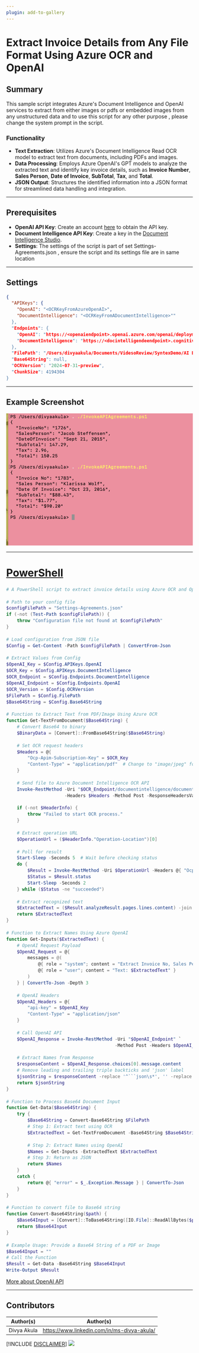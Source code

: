 ```yaml
---
plugin: add-to-gallery
---
```

# Extract Invoice Details from Any File Format Using Azure OCR and OpenAI

## Summary

This sample script integrates Azure's Document Intelligence and OpenAI services to extract from either images or pdfs or embedded images from any unstructured data and to use this script for any other purpose , please change the system prompt in the script.

### **Functionality**

- **Text Extraction**: Utilizes Azure's Document Intelligence Read OCR model to extract text from documents, including PDFs and images.  
- **Data Processing**: Employs Azure OpenAI's GPT models to analyze the extracted text and identify key invoice details, such as **Invoice Number**, **Sales Person**, **Date of Invoice**, **SubTotal**, **Tax**, and **Total**.  
- **JSON Output**: Structures the identified information into a JSON format for streamlined data handling and integration.  

---

## Prerequisites

- **OpenAI API Key**: Create an account [here](https://platform.openai.com/signup/) to obtain the API key.  
- **Document Intelligence API Key**: Create a key in the [Document Intelligence Studio](https://documentintelligence.ai.azure.com/studio/).  
- **Settings**: The settings of the script is part of set Settings-Agreements.json , ensure the script and its settings file are in same location

---

## Settings

```json
{
  "APIKeys": {
    "OpenAI": "<OCRKeyFromAzureOpenAI>",
    "DocumentIntelligence": "<OCRKeyFromADocumentIntelligence>""
  },
  "Endpoints": {
    "OpenAI": "https://<openaiendpoint>.openai.azure.com/openai/deployments/gpt-4o/chat/completions?api-version=2024-08-01-preview",
    "DocumentIntelligence": "https://<docintelligendeendpoint>.cognitiveservices.azure.com"
  },
  "FilePath": "/Users/divyaakula/Documents/VidesoReview/SyntexDemo/AI Builder Document Processing Sample Data/Invoices/Adatum/Train/Adatum 1.pdf",
  "Base64String": null, 
  "OCRVersion": "2024-07-31-preview",
  "ChunkSize": 4194304
}

```

---

## Example Screenshot

![Example Screenshot](assets/output.png)

---

# [PowerShell](#tab/powershell)

```powershell
# A PowerShell script to extract invoice details using Azure OCR and OpenAI.

# Path to your config file
$configFilePath = "Settings-Agreements.json"
if (-not (Test-Path $configFilePath)) {
    throw "Configuration file not found at $configFilePath"
}

# Load configuration from JSON file
$Config = Get-Content -Path $configFilePath | ConvertFrom-Json

# Extract Values from Config
$OpenAI_Key = $Config.APIKeys.OpenAI
$OCR_Key = $Config.APIKeys.DocumentIntelligence
$OCR_Endpoint = $Config.Endpoints.DocumentIntelligence
$OpenAI_Endpoint = $Config.Endpoints.OpenAI
$OCR_Version = $Config.OCRVersion
$FilePath = $Config.FilePath
$Base64String = $Config.Base64String

# Function to Extract Text from PDF/Image Using Azure OCR
function Get-TextFromDocument($Base64String) {
    # Convert Base64 to binary
    $BinaryData = [Convert]::FromBase64String($Base64String)

    # Set OCR request headers
    $Headers = @{
        "Ocp-Apim-Subscription-Key" = $OCR_Key
        "Content-Type" = "application/pdf"  # Change to "image/jpeg" for images
    }

    # Send file to Azure Document Intelligence OCR API
    Invoke-RestMethod -Uri "$OCR_Endpoint/documentintelligence/documentModels/prebuilt-read:analyze?api-version=$OCR_Version" `
                      -Headers $Headers -Method Post -ResponseHeadersVariable HeaderInfo -Body $BinaryData

    if (-not $HeaderInfo) {
        throw "Failed to start OCR process."
    }

    # Extract operation URL
    $OperationUrl = ($HeaderInfo."Operation-Location")[0]
    
    # Poll for result
    Start-Sleep -Seconds 5  # Wait before checking status
    do {
        $Result = Invoke-RestMethod -Uri $OperationUrl -Headers @{ "Ocp-Apim-Subscription-Key" = $OCR_Key }
        $Status = $Result.status
        Start-Sleep -Seconds 2
    } while ($Status -ne "succeeded")

    # Extract recognized text
    $ExtractedText = ($Result.analyzeResult.pages.lines.content) -join " "
    return $ExtractedText
}

# Function to Extract Names Using Azure OpenAI
function Get-Inputs($ExtractedText) {
    # OpenAI Request Payload
    $OpenAI_Request = @{
        messages = @(
            @{ role = "system"; content = "Extract Invoice No, Sales Person, Date Of Invoice, SubTotal, Tax and Total and return in plain json format" }
            @{ role = "user"; content = "Text: $ExtractedText" }
        )
    } | ConvertTo-Json -Depth 3

    # OpenAI Headers
    $OpenAI_Headers = @{
        "api-key" = $OpenAI_Key
        "Content-Type" = "application/json"
    }

    # Call OpenAI API
    $OpenAI_Response = Invoke-RestMethod -Uri "$OpenAI_Endpoint" `
                                         -Method Post -Headers $OpenAI_Headers -Body $OpenAI_Request

    # Extract Names from Response
    $responseContent = $OpenAI_Response.choices[0].message.content 
    # Remove leading and trailing triple backticks and 'json' label
    $jsonString = $responseContent -replace '^```json\s*', '' -replace '\s*```$', ''
    return $jsonString
}

# Function to Process Base64 Document Input
function Get-Data($Base64String) {
    try {
        $Base64String = Convert-Base64String $FilePath
        # Step 1: Extract text using OCR
        $ExtractedText = Get-TextFromDocument -Base64String $Base64String

        # Step 2: Extract Names using OpenAI
        $Names = Get-Inputs -ExtractedText $ExtractedText
        # Step 3: Return as JSON
        return $Names 
    }
    catch {
        return @{ "error" = $_.Exception.Message } | ConvertTo-Json
    }
}

# Function to convert file to Base64 string
function Convert-Base64String($path) {
    $Base64Input = [Convert]::ToBase64String([IO.File]::ReadAllBytes($path))
    return $Base64Input
}

# Example Usage: Provide a Base64 String of a PDF or Image
$Base64Input = ""
# Call the Function
$Result = Get-Data -Base64String $Base64Input
Write-Output $Result

```

[More about OpenAI API](https://learn.microsoft.com/en-us/azure/ai-studio/what-is-ai-studio&wt.mc_id=MVP_366830)
***

## Contributors

| Author(s) | Author(s) |
|-----------|-----------|
| Divya Akula | <https://www.linkedin.com/in/ms-divya-akula/> |

[!INCLUDE [DISCLAIMER](../../docfx/includes/DISCLAIMER.md)]
<img src="https://m365-visitor-stats.azurewebsites.net/script-samples/scripts/azure-ocr-openai-json-invoice-extractor" aria-hidden="true" />

